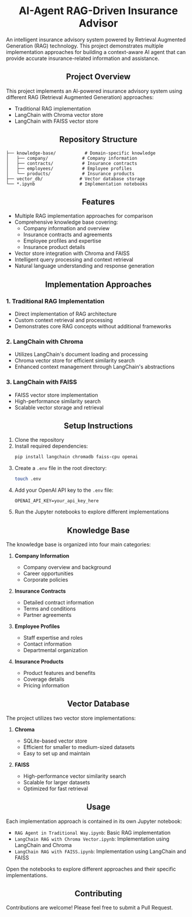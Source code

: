 <h1 align="center">AI-Agent RAG-Driven Insurance Advisor</h1>

An intelligent insurance advisory system powered by Retrieval Augmented Generation (RAG) technology. This project demonstrates multiple implementation approaches for building a context-aware AI agent that can provide accurate insurance-related information and assistance.

<h2 align="center">Project Overview</h2>

This project implements an AI-powered insurance advisory system using different RAG (Retrieval Augmented Generation) approaches:
- Traditional RAG implementation
- LangChain with Chroma vector store
- LangChain with FAISS vector store


<h2 align="center">Repository Structure</h2>

```
├── knowledge-base/           # Domain-specific knowledge
│   ├── company/             # Company information
│   ├── contracts/           # Insurance contracts
│   ├── employees/           # Employee profiles
│   └── products/            # Insurance products
├── vector_db/              # Vector database storage
└── *.ipynb                 # Implementation notebooks
```

<h2 align="center">Features</h2>

- Multiple RAG implementation approaches for comparison
- Comprehensive knowledge base covering:
  - Company information and overview
  - Insurance contracts and agreements
  - Employee profiles and expertise
  - Insurance product details
- Vector store integration with Chroma and FAISS
- Intelligent query processing and context retrieval
- Natural language understanding and response generation

<h2 align="center">Implementation Approaches</h2>

### 1. Traditional RAG Implementation
- Direct implementation of RAG architecture
- Custom context retrieval and processing
- Demonstrates core RAG concepts without additional frameworks

### 2. LangChain with Chroma
- Utilizes LangChain's document loading and processing
- Chroma vector store for efficient similarity search
- Enhanced context management through LangChain's abstractions

### 3. LangChain with FAISS
- FAISS vector store implementation
- High-performance similarity search
- Scalable vector storage and retrieval

<h2 align="center">Setup Instructions</h2>

1. Clone the repository
2. Install required dependencies:
   ```bash
   pip install langchain chromadb faiss-cpu openai
   ```
3. Create a `.env` file in the root directory:
   ```bash
   touch .env
   ```
4. Add your OpenAI API key to the `.env` file:
   ```
   OPENAI_API_KEY=your_api_key_here
   ```
5. Run the Jupyter notebooks to explore different implementations

<h2 align="center">Knowledge Base</h2>

The knowledge base is organized into four main categories:

1. **Company Information**
   - Company overview and background
   - Career opportunities
   - Corporate policies

2. **Insurance Contracts**
   - Detailed contract information
   - Terms and conditions
   - Partner agreements

3. **Employee Profiles**
   - Staff expertise and roles
   - Contact information
   - Departmental organization

4. **Insurance Products**
   - Product features and benefits
   - Coverage details
   - Pricing information

<h2 align="center">Vector Database</h2>

The project utilizes two vector store implementations:

1. **Chroma**
   - SQLite-based vector store
   - Efficient for smaller to medium-sized datasets
   - Easy to set up and maintain

2. **FAISS**
   - High-performance vector similarity search
   - Scalable for larger datasets
   - Optimized for fast retrieval

<h2 align="center">Usage</h2>

Each implementation approach is contained in its own Jupyter notebook:

- `RAG Agent in Traditional Way.ipynb`: Basic RAG implementation
- `LangChain RAG with Chroma Vector.ipynb`: Implementation using LangChain and Chroma
- `LangChain RAG with FAISS.ipynb`: Implementation using LangChain and FAISS

Open the notebooks to explore different approaches and their specific implementations.

<h2 align="center">Contributing</h2>

Contributions are welcome! Please feel free to submit a Pull Request.